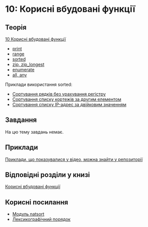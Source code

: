 # 10: Корисні вбудовані функції


## Теорія

[10 Корисні вбудовані функції](https://youtube.com/playlist?list=PLlwMBlO5_y3SCmuDX0mMSUnR_n6LPOill)

* [print](https://youtu.be/R2g6qws_kMk)
* [range](https://youtu.be/3e4B-Qi6kJ4)
* [sorted](https://youtu.be/AP6eYIAjx8Y)
* [zip, zip_longest](https://youtu.be/XKGkQTGihEs?si=E4biwSm-grg-SDCj)
* [enumerate](https://youtu.be/dbY_gOGuBvo?si=rBln758tq2iF0boe)
* [all, any](https://youtu.be/6QrgcqTh9E4?si=FnzvnKCcj6Ed7Llk)

Приклади використання sorted:

* [Сортування рядків без урахування регістру](https://youtu.be/tTJcuIQydh0)
* [Сортування списку кортежів за другим елементом](https://youtu.be/8peu_y-wQMk)
* [Сортування списку IP-адрес за двійковим значенням](https://youtu.be/doi4-rQVilA)

## Завдання

На цю тему завдань немає.

## Приклади

[Приклади, що показувалися у відео, можна знайти у репозиторії](https://github.com/natenka/pynenguk-examples/tree/main/examples/10_useful_functions)

## Відповідні розділи у книзі

[Корисні вбудовані функції](https://pyneng.io/book/10-useful-functions/)

## Корисні посилання

* [Модуль natsort](https://github.com/SethMMorton/natsort)
* [Лексикографічний порядок](https://uk.wikipedia.org/wiki/%D0%9B%D0%B5%D0%BA%D1%81%D0%B8%D0%BA%D0%BE%D0%B3%D1%80%D0%B0%D1%84%D1%96%D1%87%D0%BD%D0%B8%D0%B9_%D0%BF%D0%BE%D1%80%D1%8F%D0%B4%D0%BE%D0%BA)
